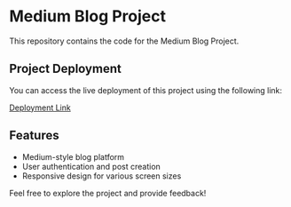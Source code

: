 # Medium Blog Project

This repository contains the code for the Medium Blog Project.

## Project Deployment

You can access the live deployment of this project using the following link:

[Deployment Link](https://github.com/ronankibharath98/medium_blog/tree/main)

## Features

- Medium-style blog platform
- User authentication and post creation
- Responsive design for various screen sizes

Feel free to explore the project and provide feedback!


